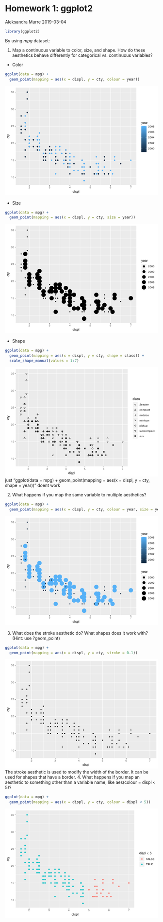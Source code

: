 Homework 1: ggplot2
================
Aleksandra Murre
2019-03-04

``` r
library(ggplot2)
```

By using *mpg* dataset:

1.  Map a continuous variable to color, size, and shape. How do these
    aesthetics behave differently for categorical vs. continuous
    variables?

<!-- end list -->

  - Color

<!-- end list -->

``` r
ggplot(data = mpg) + 
  geom_point(mapping = aes(x = displ, y = cty, colour = year))
```

![](index_files/figure-gfm/unnamed-chunk-2-1.png)<!-- -->

  - Size

<!-- end list -->

``` r
ggplot(data = mpg) + 
  geom_point(mapping = aes(x = displ, y = cty, size = year))
```

![](index_files/figure-gfm/unnamed-chunk-3-1.png)<!-- -->

  - Shape

<!-- end list -->

``` r
ggplot(data = mpg) + 
  geom_point(mapping = aes(x = displ, y = cty, shape = class)) +
  scale_shape_manual(values = 1:7)
```

![](index_files/figure-gfm/unnamed-chunk-4-1.png)<!-- --> just
“ggplot(data = mpg) + geom\_point(mapping = aes(x = displ, y = cty,
shape = year))” doent work

2.  What happens if you map the same variable to multiple aesthetics?

<!-- end list -->

``` r
ggplot(data = mpg) + 
  geom_point(mapping = aes(x = displ, y = cty, colour = year, size = year))
```

![](index_files/figure-gfm/unnamed-chunk-5-1.png)<!-- -->

3.  What does the stroke aesthetic do? What shapes does it work with?
    (Hint: use ?geom\_point)

<!-- end list -->

``` r
ggplot(data = mpg) + 
  geom_point(mapping = aes(x = displ, y = cty, stroke = 0.1))
```

![](index_files/figure-gfm/unnamed-chunk-6-1.png)<!-- --> The stroke
aesthetic is used to modify the width of the border. It can be used for
shapes that have a border. 4. What happens if you map an aesthetic to
something other than a variable name, like aes(colour = displ \< 5)?

``` r
ggplot(data = mpg) + 
  geom_point(mapping = aes(x = displ, y = cty, colour = displ < 5))
```

![](index_files/figure-gfm/unnamed-chunk-7-1.png)<!-- -->
